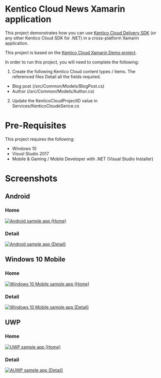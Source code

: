 # Kentico Cloud News Xamarin application

This project demonstrates how you can use [Kentico Cloud Delivery SDK](https://github.com/Kentico/delivery-sdk-net) (or any other Kentico Cloud SDK for .NET) in a cross-platform Xamarin application.

This project is based on the [Kentico Cloud Xamarin Demo project](https://github.com/Kentico/cloud-sample-app-xamarin).

In order to run this project, you will need to complete the following:

 1. Create the following Kentico Cloud content types / items. The referenced files Detail all the fields required. 
- Blog post (/src/Common/Models/BlogPost.cs)
- Author (/src/Common/Models/Author.cs)

2. Update the KenticoCloudProjectID value in Services/KenticoCloudeSerice.cs

# Pre-Requisites
This project requires the following:
- Windows 10
- Visusl Studio 2017
- Mobile & Gaming / Mobile Developer with .NET (Visual Studio Installer)

# Screenshots
## Android
### Home
[<img src="/img/AndroidHome.png" alt="Android sample app (Home)" />](/img/AndroidHome.png)
### Detail
[<img src="/img/AndroidDetail.png" alt="Android sample app (Detail)" />](/img/AndroidDetail.png)
## Windows 10 Mobile
### Home
[<img src="/img/Windows10MobileHome.png" alt="Windows 10 Mobile sample app (Home)" />](/img/Windows10MobileHome.png)
### Detail
[<img src="/img/Windows10MobileDetail.png" alt="Windows 10 Mobile sample app (Detail)" />](/img/Windows10MobileDetail.png)
## UWP
### Home
[<img src="/img/UWPHome.png" alt="UWP sample app (Home)" />](/img/UWPHome.png)
### Detail
[<img src="/img/UWPDetail.png" alt="AUWP sample app (Detail)" />](/img/UWPDetail.png)
